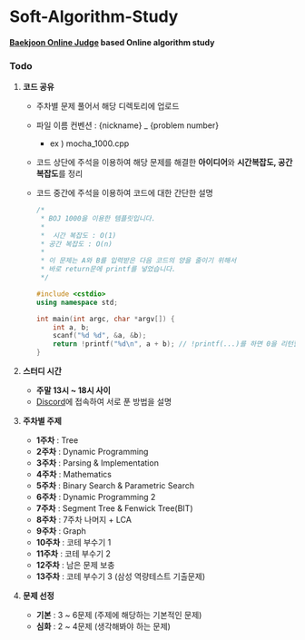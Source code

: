 # Soft-Algorithm-Study
#### [Baekjoon Online Judge](https://www.acmicpc.net) based Online algorithm study 



### Todo

1. **코드 공유**

   * 주차별 문제 풀어서 해당 디렉토리에 업로드

   * 파일 이름 컨벤션 : {nickname} _ {problem number}

     - ex ) mocha_1000.cpp

   * 코드 상단에 주석을 이용하여 해당 문제를 해결한 **아이디어**와 **시간복잡도, 공간복잡도**를  정리

   * 코드 중간에 주석을 이용하여 코드에 대한 간단한 설명

     ```c++
     /*
      *	BOJ 1000을 이용한 템플릿입니다.
      *	
      *  시간 복잡도 : O(1)
      *	공간 복잡도 : O(n)
      *
      *	이 문제는 A와 B를 입력받은 다음 코드의 양을 줄이기 위해서
      *	바로 return문에 printf를 넣었습니다.
      */
     
     #include <cstdio>
     using namespace std;
     
     int main(int argc, char *argv[]) {
         int a, b;
         scanf("%d %d", &a, &b);
         return !printf("%d\n", a + b); // !printf(...)를 하면 0을 리턴할 수 있습니다.
     }
     ```

     

2. **스터디 시간**
   - **주말 13시 ~ 18시 사이**
   - [Discord](http://discord.com)에 접속하여 서로 푼 방법을 설명



3. **주차별 주제**
   - **1주차** : Tree
   - **2주차** : Dynamic Programming
   - **3주차** : Parsing & Implementation
   - **4주차** : Mathematics
   - **5주차** : Binary Search & Parametric Search
   - **6주차** : Dynamic Programming 2
   - **7주차** : Segment Tree & Fenwick  Tree(BIT)
   - **8주차** : 7주차 나머지 + LCA
   - **9주차** : Graph
   - **10주차** : 코테 부수기 1
   - **11주차** : 코테 부수기 2
   - **12주차** : 남은 문제 보충
   - **13주차** : 코테 부수기 3 (삼성 역량테스트 기출문제)



4. **문제 선정** 
   * **기본** : 3 ~ 6문제 (주제에 해당하는 기본적인 문제)
   * **심화** : 2 ~ 4문제 (생각해봐야 하는 문제)
